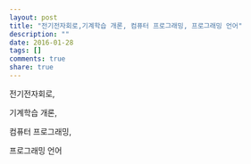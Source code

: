 ```yaml
---
layout: post
title: "전기전자회로,기계학습 개론, 컴퓨터 프로그래밍, 프로그래밍 언어"
description: ""
date: 2016-01-28
tags: []
comments: true
share: true
---
```


전기전자회로,

기계학습 개론,

컴퓨터 프로그래밍,

프로그래밍 언어  

